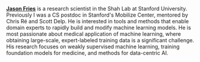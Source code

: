 **[Jason Fries](https://web.stanford.edu/~jfries/)** is a research scientist in the Shah Lab at Stanford University. Previously I was a CS postdoc in Stanford's Mobilize Center, mentored by Chris Ré and Scott Delp. He is interested in tools and methods that enable domain experts to rapidly build and modify machine learning models. He is most passionate about medical application of machine learning, where obtaining large-scale, expert-labeled training data is a significant challenge. His research focuses on weakly supervised machine learning, training foundation models for medicine, and methods for data-centric AI.
